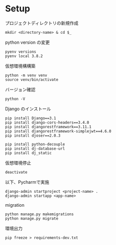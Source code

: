 # Setup

プロジェクトディレクトリの新規作成
```
mkdir <directory-name> & cd $_
```

python version の変更
```
pyenv versions 
pyenv local 3.8.2
```

仮想環境構構築
```
python -m venv venv
source venv/bin/activate
```

バージョン確認
```
python -V
```

Django のインストール
```
pip install Django==3.1
pip install django-cors-headers==3.4.0
pip install djangorestframework==3.11.1
pip install djangorestframework-simplejwt==4.6.0
pip install djoser==2.0.3

pip install python-decouple
pip install dj-database-url
pip install dj_static
```

仮想環境停止
```
deactivate
```

以下、Pycharmで実施
```
django-admin startproject <project-name> .
django-admin startapp <app-name>
```

migration
```
python manage.py makemigrations
python manage.py migrate
```

環境出力
```
pip freeze > requirements-dev.txt
```